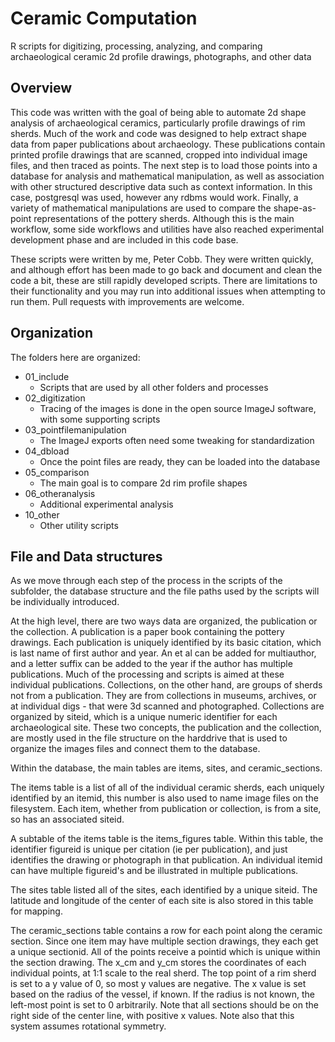 # Ceramic Computation
R scripts for digitizing, processing, analyzing, and comparing archaeological ceramic 2d profile drawings, photographs, and other data

## Overview
This code was written with the goal of being able to automate 2d shape analysis of archaeological ceramics, particularly profile drawings of rim sherds.  Much of the work and code was designed to help extract shape data from paper publications about archaeology.  These publications contain printed profile drawings that are scanned, cropped into individual image files, and then traced as points.  The next step is to load those points into a database for analysis and mathematical manipulation, as well as association with other structured descriptive data such as context information.  In this case, postgresql was used, however any rdbms would work.  Finally, a variety of mathematical manipulations are used to compare the shape-as-point representations of the pottery sherds.  Although this is the main workflow, some side workflows and utilities have also reached experimental development phase and are included in this code base.

These scripts were written by me, Peter Cobb.  They were written quickly, and although effort has been made to go back and document and clean the code a bit, these are still rapidly developed scripts.  There are limitations to their functionality and you may run into additional issues when attempting to run them.  Pull requests with improvements are welcome.

## Organization
The folders here are organized:
 * 01_include
   * Scripts that are used by all other folders and processes
 * 02_digitization
    * Tracing of the images is done in the open source ImageJ software, with some supporting scripts
 * 03_pointfilemanipulation
    * The ImageJ exports often need some tweaking for standardization
 * 04_dbload
    * Once the point files are ready, they can be loaded into the database
 * 05_comparison
    * The main goal is to compare 2d rim profile shapes
 * 06_otheranalysis
    * Additional experimental analysis
 * 10_other
    * Other utility scripts
  
## File and Data structures
As we move through each step of the process in the scripts of the subfolder, the database structure and the file paths used by the scripts will be individually introduced.

At the high level, there are two ways data are organized, the publication or the collection.  A publication is a paper book containing the pottery drawings.  Each publication is uniquely identified by its basic citation, which is last name of first author and year.  An et al can be added for multiauthor, and a letter suffix can be added to the year if the author has multiple publications.  Much of the processing and scripts is aimed at these individual publications.  Collections, on the other hand, are groups of sherds not from a publication.  They are from collections in museums, archives, or at individual digs - that were 3d scanned and photographed.  Collections are organized by siteid, which is a unique numeric identifier for each archaeological site.  These two concepts, the publication and the collection, are mostly used in the file structure on the harddrive that is used to organize the images files and connect them to the database.

Within the database, the main tables are items, sites, and ceramic_sections.

The items table is a list of all of the individual ceramic sherds, each uniquely identified by an itemid, this number is also used to name image files on the filesystem.  Each item, whether from publication or collection, is from a site, so has an associated siteid.

A subtable of the items table is the items_figures table.  Within this table, the identifier figureid is unique per citation (ie per publication), and just identifies the drawing or photograph in that publication.  An individual itemid can have multiple figureid's and be illustrated in multiple publications.

The sites table listed all of the sites, each identified by a unique siteid.  The latitude and longitude of the center of each site is also stored in this table for mapping.

The ceramic_sections table contains a row for each point along the ceramic section.  Since one item may have multiple section drawings, they each get a unique sectionid.  All of the points receive a pointid which is unique within the section drawing.  The x_cm and y_cm stores the coordinates of each individual points, at 1:1 scale to the real sherd.  The top point of a rim sherd is set to a y value of 0, so most y values are negative.  The x value is set based on the radius of the vessel, if known.  If the radius is not known, the left-most point is set to 0 arbitrarily.  Note that all sections should be on the right side of the center line, with positive x values.  Note also that this system assumes rotational symmetry.
